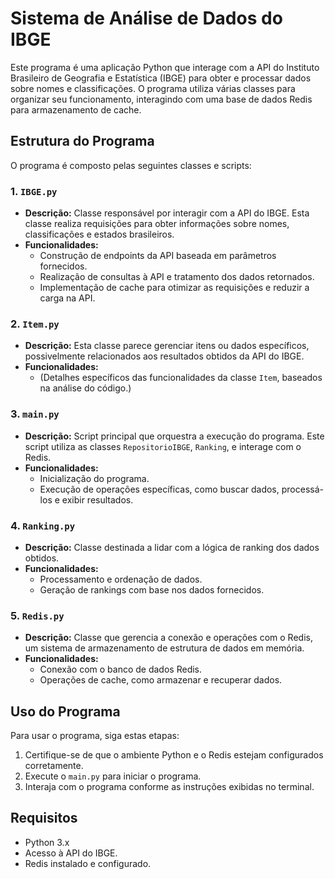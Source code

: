# Sistema de Análise de Dados do IBGE

Este programa é uma aplicação Python que interage com a API do Instituto Brasileiro de Geografia e Estatística (IBGE) para obter e processar dados sobre nomes e classificações. O programa utiliza várias classes para organizar seu funcionamento, interagindo com uma base de dados Redis para armazenamento de cache.

## Estrutura do Programa

O programa é composto pelas seguintes classes e scripts:

### 1. `IBGE.py`

- **Descrição:** Classe responsável por interagir com a API do IBGE. Esta classe realiza requisições para obter informações sobre nomes, classificações e estados brasileiros.
- **Funcionalidades:**
  - Construção de endpoints da API baseada em parâmetros fornecidos.
  - Realização de consultas à API e tratamento dos dados retornados.
  - Implementação de cache para otimizar as requisições e reduzir a carga na API.

### 2. `Item.py`

- **Descrição:** Esta classe parece gerenciar itens ou dados específicos, possivelmente relacionados aos resultados obtidos da API do IBGE.
- **Funcionalidades:** 
  - (Detalhes específicos das funcionalidades da classe `Item`, baseados na análise do código.)

### 3. `main.py`

- **Descrição:** Script principal que orquestra a execução do programa. Este script utiliza as classes `RepositorioIBGE`, `Ranking`, e interage com o Redis.
- **Funcionalidades:**
  - Inicialização do programa.
  - Execução de operações específicas, como buscar dados, processá-los e exibir resultados.

### 4. `Ranking.py`

- **Descrição:** Classe destinada a lidar com a lógica de ranking dos dados obtidos.
- **Funcionalidades:**
  - Processamento e ordenação de dados.
  - Geração de rankings com base nos dados fornecidos.

### 5. `Redis.py`

- **Descrição:** Classe que gerencia a conexão e operações com o Redis, um sistema de armazenamento de estrutura de dados em memória.
- **Funcionalidades:**
  - Conexão com o banco de dados Redis.
  - Operações de cache, como armazenar e recuperar dados.

## Uso do Programa

Para usar o programa, siga estas etapas:

1. Certifique-se de que o ambiente Python e o Redis estejam configurados corretamente.
2. Execute o `main.py` para iniciar o programa.
3. Interaja com o programa conforme as instruções exibidas no terminal.

## Requisitos

- Python 3.x
- Acesso à API do IBGE.
- Redis instalado e configurado.
